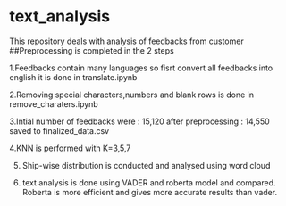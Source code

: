 # text_analysis
This repository deals with analysis of feedbacks from customer
##Preprocessing is completed in the 2 steps

1.Feedbacks contain many languages so fisrt convert all feedbacks into english it is done in translate.ipynb

2.Removing special characters,numbers and blank rows is done in remove_charaters.ipynb

3.Intial number of feedbacks were : 15,120 after preprocessing : 14,550 saved to finalized_data.csv

4.KNN is performed with K=3,5,7

5. Ship-wise distribution is conducted and analysed using word cloud

6. text analysis is done using VADER and roberta model and compared. Roberta is more efficient and gives more accurate results than vader.  
